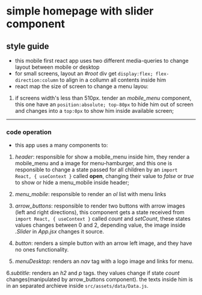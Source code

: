 # simple homepage with slider component

## style guide

- this mobile first react app uses two different media-queries to change layout between mobile or desktop
- for small screens, layout an *#root* div get `display:flex; flex-direction:column` to align in a collumn all contents inside him
- react map the size of screen to change a menu layou:
1. if screens width's less than 510px. tender an *mobile_menu* component, this one have an `position:absolute; top-80px` to hide him out of screen and changes into a `top:0px` to show him inside available screen; 

---

### code operation

- this app uses a many components to:
1. *header*: responsible for show a mobile_menu inside him, they render a mobile_menu and a image for menu-hamburger, and this one is responsible to change a state passed for all children by an `import React, { useContext }` called **open**, changing their value to *false* or *true* to show or hide a menu_mobile inside header;

2. *menu_mobile*: responsible to render an *ol* list with menu links

3. *arrow_buttons*: responsible to render two buttons with arrow images (left and right directions), this component gets a state received from `import React, { useContext }` called *count* and *setCount*, these states values changes between 0 and 2, depending value, the image inside *.Slider* in *App.jsx* changes it source.

4. *button*: renders a simple button with an arrow left image, and they have no ones functionality.

5. *menuDesktop*: renders an *nav* tag with a logo image and links for menu.

6.*subtitle*: renders an *h2* and *p* tags. they values change if state *count* changes(manipulated by arrow_buttons component). the texts inside him is in an separated archieve inside `src/assets/data/Data.js`.